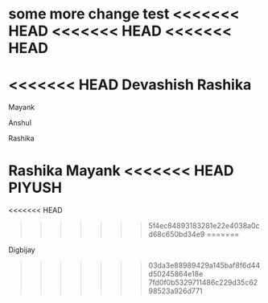 some more change
test
<<<<<<< HEAD
<<<<<<< HEAD
<<<<<<< HEAD
=======

<<<<<<< HEAD
Devashish
Rashika
=======
Mayank



Anshul



Rashika



Rashika
Mayank
<<<<<<< HEAD
PIYUSH
=======
<<<<<<< HEAD
>>>>>>> 5f4ec84893183281e22e4038a0cd68c650bd34e9
=======

Digbijay
>>>>>>> 03da3e88989429a145baf8f6d44d50245864e18e
>>>>>>> 7fd0f0b5329711486c229d35c6298523a926d771
